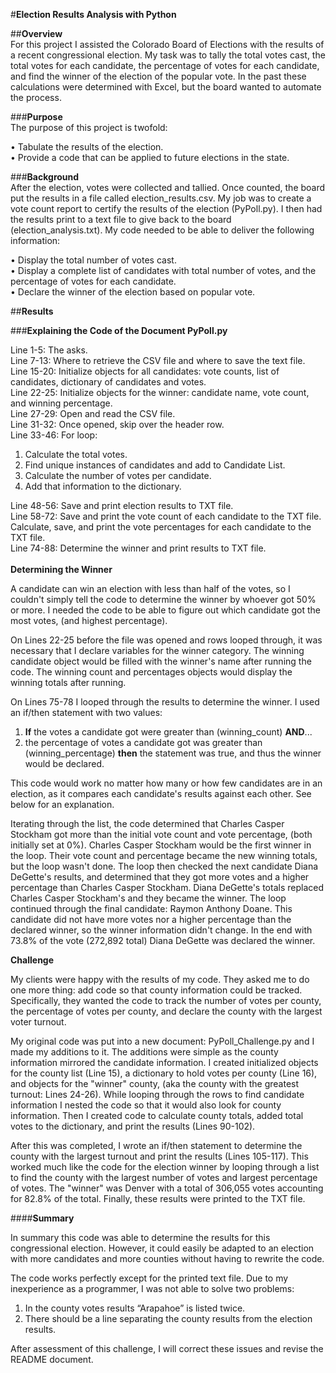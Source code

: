 #**Election Results Analysis with Python**<br>

##**Overview**<br>
For this project I assisted the Colorado Board of Elections with the results of a recent congressional election. My task was to tally the total votes cast, the total votes for each candidate, the percentage of votes for each candidate, and find the winner of the election of the popular vote. In the past these calculations were determined with Excel, but the board wanted to automate the process.<br>

###**Purpose**<br>
The purpose of this project is twofold:<br>

•	Tabulate the results of the election.<br>
•	Provide a code that can be applied to future elections in the state.<br>

###**Background**<br>
After the election, votes were collected and tallied. Once counted, the board put the results in a file called election_results.csv. My job was to create a vote count report to certify the results of the election (PyPoll.py). I then had the results print to a text file to give back to the board (election_analysis.txt).
My code needed to be able to deliver the following information:<br>

•	Display the total number of votes cast.<br>
•	Display a complete list of candidates with total number of votes, and the percentage of votes for each candidate.<br>
•	Declare the winner of the election based on popular vote.<br>

##**Results**<br>

###**Explaining the Code of the Document PyPoll.py**<br>

Line 1-5: The asks.<br>
Line 7-13: Where to retrieve the CSV file and where to save the text file.<br>
Line 15-20: Initialize objects for all candidates: vote counts, list of candidates, dictionary of candidates and votes.<br>
Line 22-25: Initialize objects for the winner: candidate name, vote count, and winning percentage.<br>
Line 27-29: Open and read the CSV file.<br>
Line 31-32: Once opened, skip over the header row.<br>
Line 33-46: For loop:<br>
1.	Calculate the total votes.
2.	Find unique instances of candidates and add to Candidate List.<br>
3.	Calculate the number of votes per candidate.<br>
4.	Add that information to the dictionary.<br>

Line 48-56: Save and print election results to TXT file.<br>
Line 58-72: Save and print the vote count of each candidate to the TXT file. Calculate, save, and print the vote percentages for each candidate to the TXT file.<br>
Line 74-88: Determine the winner and print results to TXT file.<br>
<br>
**Determining the Winner**<br>

A candidate can win an election with less than half of the votes, so I couldn't simply tell the code to determine the winner by whoever got 50% or more. I needed the code to be able to figure out which candidate got the most votes, (and highest percentage).

On Lines 22-25 before the file was opened and rows looped through, it was necessary that I declare variables for the winner category. The winning candidate object would be filled with the winner's name after running the code. The winning count and percentages objects would display the winning totals after running.

On Lines 75-78 I looped through the results to determine the winner. I used an if/then statement with two values:<br>
1.	**If** the votes a candidate got were greater than (winning_count) **AND**...<br>
2.	the percentage of votes a candidate got was greater than (winning_percentage) **then** the statement was true, and thus the winner would be declared. <br>

This code would work no matter how many or how few candidates are in an election, as it compares each candidate's results against each other. See below for an explanation.<br>

Iterating through the list, the code determined that Charles Casper Stockham got more than the initial vote count and vote percentage, (both initially set at 0%). Charles Casper Stockham would be the first winner in the loop. Their vote count and percentage became the new winning totals, but the loop wasn't done. The loop then checked the next candidate Diana DeGette's results, and determined that they got more votes and a higher percentage than Charles Casper Stockham. Diana DeGette's totals replaced Charles Casper Stockham's and they became the winner. The loop continued through the final candidate: Raymon Anthony Doane. This candidate did not have more votes nor a higher percentage than the declared winner, so the winner information didn't change. In the end with 73.8% of the vote (272,892 total) Diana DeGette was declared the winner.<br>

**Challenge**<br>

My clients were happy with the results of my code. They asked me to do one more thing: add code so that county information could be tracked. Specifically, they wanted the code to track the number of votes per county, the percentage of votes per county, and declare the county with the largest voter turnout.<br>

My original code was put into a new document: PyPoll_Challenge.py and I made my additions to it. The additions were simple as the county information mirrored the candidate information. I created initialized objects for the county list (Line 15), a dictionary to hold votes per county (Line 16), and objects for the "winner" county, (aka the county with the greatest turnout: Lines 24-26). While looping through the rows to find candidate information I nested the code so that it would also look for county information. Then I created code to calculate county totals, added total votes to the dictionary, and print the results (Lines 90-102).<br>

After this was completed, I wrote an if/then statement to determine the county with the largest turnout and print the results (Lines 105-117). This worked much like the code for the election winner by looping through a list to find the county with the largest number of votes and largest percentage of votes. The "winner" was Denver with a total of 306,055 votes accounting for 82.8% of the total. Finally, these results were printed to the TXT file.

####**Summary**<br>

In summary this code was able to determine the results for this congressional election. However, it could easily be adapted to an election with more candidates and more counties without having to rewrite the code.<br>

The code works perfectly except for the printed text file. Due to my inexperience as a programmer, I was not able to solve two problems:<br>
1.	In the county votes results “Arapahoe” is listed twice.<br>
2.	There should be a line separating the county results from the election results.<br>

After assessment of this challenge, I will correct these issues and revise the README document.<br>
